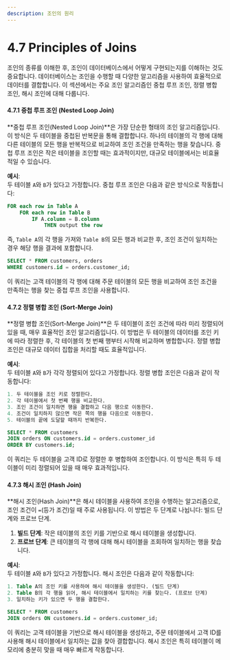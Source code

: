 ```yaml
---
description: 조인의 원리
---
```


# 4.7 Principles of Joins

조인의 종류를 이해한 후, 조인이 데이터베이스에서 어떻게 구현되는지를 이해하는 것도 중요합니다. 데이터베이스는 조인을 수행할 때 다양한 알고리즘을 사용하여 효율적으로 데이터를 결합합니다. 이 섹션에서는 주요 조인 알고리즘인 중첩 루프 조인, 정렬 병합 조인, 해시 조인에 대해 다룹니다.

#### 4.7.1 중첩 루프 조인 (Nested Loop Join)

\*\*중첩 루프 조인(Nested Loop Join)\*\*은 가장 단순한 형태의 조인 알고리즘입니다. 이 방식은 두 테이블을 중첩된 반복문을 통해 결합합니다. 하나의 테이블의 각 행에 대해 다른 테이블의 모든 행을 반복적으로 비교하여 조인 조건을 만족하는 행을 찾습니다. 중첩 루프 조인은 작은 테이블을 조인할 때는 효과적이지만, 대규모 테이블에서는 비효율적일 수 있습니다.

**예시**:\
두 테이블 `A`와 `B`가 있다고 가정합니다. 중첩 루프 조인은 다음과 같은 방식으로 작동합니다:

```sql
FOR each row in Table A
    FOR each row in Table B
        IF A.column = B.column
            THEN output the row
```

즉, `Table A`의 각 행을 가져와 `Table B`의 모든 행과 비교한 후, 조인 조건이 일치하는 경우 해당 행을 결과에 포함합니다.

```sql
SELECT * FROM customers, orders
WHERE customers.id = orders.customer_id;
```

이 쿼리는 고객 테이블의 각 행에 대해 주문 테이블의 모든 행을 비교하여 조인 조건을 만족하는 행을 찾는 중첩 루프 조인을 사용합니다.

#### 4.7.2 정렬 병합 조인 (Sort-Merge Join)

\*\*정렬 병합 조인(Sort-Merge Join)\*\*은 두 테이블이 조인 조건에 따라 미리 정렬되어 있을 때, 매우 효율적인 조인 알고리즘입니다. 이 방법은 두 테이블의 데이터를 조인 키에 따라 정렬한 후, 각 테이블의 첫 번째 행부터 시작해 비교하며 병합합니다. 정렬 병합 조인은 대규모 데이터 집합을 처리할 때도 효율적입니다.

**예시**:\
두 테이블 `A`와 `B`가 각각 정렬되어 있다고 가정합니다. 정렬 병합 조인은 다음과 같이 작동합니다:

```sql
1. 두 테이블을 조인 키로 정렬한다.
2. 각 테이블에서 첫 번째 행을 비교한다.
3. 조인 조건이 일치하면 행을 결합하고 다음 행으로 이동한다.
4. 조건이 일치하지 않으면 작은 쪽의 행을 다음으로 이동한다.
5. 테이블의 끝에 도달할 때까지 반복한다.
```

```sql
SELECT * FROM customers
JOIN orders ON customers.id = orders.customer_id
ORDER BY customers.id;
```

이 쿼리는 두 테이블을 고객 ID로 정렬한 후 병합하여 조인합니다. 이 방식은 특히 두 테이블이 미리 정렬되어 있을 때 매우 효과적입니다.

#### 4.7.3 해시 조인 (Hash Join)

\*\*해시 조인(Hash Join)\*\*은 해시 테이블을 사용하여 조인을 수행하는 알고리즘으로, 조인 조건이 `=`(등가 조건)일 때 주로 사용됩니다. 이 방법은 두 단계로 나뉩니다: 빌드 단계와 프로브 단계.

1. **빌드 단계**: 작은 테이블의 조인 키를 기반으로 해시 테이블을 생성합니다.
2. **프로브 단계**: 큰 테이블의 각 행에 대해 해시 테이블을 조회하여 일치하는 행을 찾습니다.

**예시**:\
두 테이블 `A`와 `B`가 있다고 가정합니다. 해시 조인은 다음과 같이 작동합니다:

```sql
1. Table A의 조인 키를 사용하여 해시 테이블을 생성한다. (빌드 단계)
2. Table B의 각 행을 읽어, 해시 테이블에서 일치하는 키를 찾는다. (프로브 단계)
3. 일치하는 키가 있으면 두 행을 결합한다.
```

```sql
SELECT * FROM customers
JOIN orders ON customers.id = orders.customer_id;
```

이 쿼리는 고객 테이블을 기반으로 해시 테이블을 생성하고, 주문 테이블에서 고객 ID를 사용해 해시 테이블에서 일치하는 값을 찾아 결합합니다. 해시 조인은 특히 테이블이 메모리에 충분히 맞을 때 매우 빠르게 작동합니다.
